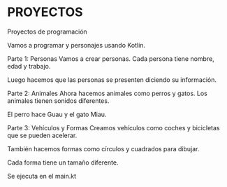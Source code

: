 # PROYECTOS
Proyectos de programación 

Vamos a programar y personajes usando Kotlin.

Parte 1: Personas
Vamos a crear  personas. Cada persona tiene nombre, edad y trabajo.

Luego hacemos que las personas se presenten diciendo su información.

Parte 2: Animales
Ahora hacemos animales como perros y gatos. Los animales tienen sonidos diferentes.

El perro hace Guau y el gato Miau.

Parte 3: Vehículos y Formas
Creamos vehículos como coches y bicicletas que se pueden acelerar.

También hacemos formas como círculos y cuadrados para dibujar.

Cada forma tiene un tamaño diferente.

Se ejecuta en el main.kt
